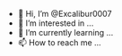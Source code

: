 - 👋 Hi, I’m @Excalibur0007
- 👀 I’m interested in ...
- 🌱 I’m currently learning ...
- 📫 How to reach me ...

<!---
Excalibur0007/Excalibur0007 is a ✨ special ✨ repository because its `README.md` (this file) appears on your GitHub profile.
You can click the Preview link to take a look at your changes.
--->
